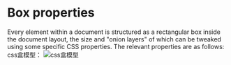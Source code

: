 # Box properties

Every element within a document is structured as a rectangular box inside the document layout, the size and "onion layers" of which can be tweaked using some specific CSS properties. The relevant properties are as follows:
css盒模型： 
![css盒模型](https://mdn.mozillademos.org/files/13647/box-model-standard-small.png"美丽花儿")